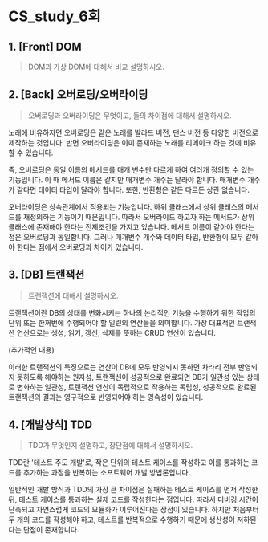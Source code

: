 # CS_study_6회

## 1. [Front] DOM

> DOM과 가상 DOM에 대해서 비교 설명하시오.



## 2. [Back] 오버로딩/오버라이딩

> 오버로딩과 오버라이딩은 무엇이고, 둘의 차이점에 대해서 설명하시오.

노래에 비유하자면 오버로딩은 같은 노래를 발라드 버전, 댄스 버전 등 다양한 버전으로 제작하는 것입니다. 반면 오버라이딩은 이미 존재하는 노래를 리메이크 하는 것에 비유 할 수 있습니다.

즉, 오버로딩은 동일 이름의 메서드를 매개 변수만 다르게 하여 여러개 정의할 수 있는 기능입니다. 이 때 메서드 이름은 같지만 매개변수 개수는 달라야 합니다. 매개변수 개수가 같다면 데이터 타입이 달라야 합니다. 또한, 반환형은 같든 다르든 상관 없습니다.

오버라이딩은 상속관계에서 적용되는 기능입니다. 하위 클래스에서 상위 클래스의 메서드를 재정의하는 기능이기 때문입니다. 따라서 오버라이드 하고자 하는 메서드가 상위 클래스에 존재해야 한다는 전제조건을 가지고 있습니다. 메서드 이름이 같아야 한다는 점은 오버로딩과 동일합니다. 그러나 매개변수 개수와 데이터 타입, 반환형이 모두 같아야 한다는 점에서 오버로딩과 차이가 있습니다.



## 3. [DB] 트랜잭션

> 트랜잭션에 대해서 설명하시오.

트랜잭션이란 DB의 상태를 변화시키는 하나의 논리적인 기능을 수행하기 위한 작업의 단위 또는 한꺼번에 수행되어야 할 일련의 연산들을 의미합니다. 가장 대표적인 트랜잭션 연산으로는 생성, 읽기, 갱신, 삭제를 뜻하는 CRUD 연산이 있습니다.

(추가적인 내용)

이러한 트랜잭션의 특징으로는 연산이 DB에 모두 반영되지 못하면 차라리 전부 반영되지 못하도록 해야하는 원자성, 트랜잭션이 성공적으로 완료되면 DB가 일관성 있는 상태로 변화하는 일관성, 트랜잭션 연산이 독립적으로 작용하는 독립성, 성공적으로 완료된 트랜잭션의 결과는 영구적으로 반영되어야 하는 영속성이 있습니다.



## 4. [개발상식] TDD

> TDD가 무엇인지 설명하고, 장단점에 대해서 설명하시오.

TDD란 '테스트 주도 개발'로, 작은 단위의 테스트 케이스를 작성하고 이를 통과하는 코드를 추가하는 과정을 반복하는 소프트웨어 개발 방법론입니다.

일반적인 개발 방식과 TDD의 가장 큰 차이점은 실패하는 테스트 케이스를 먼저 작성한 뒤, 테스트 케이스를 통과하는 실제 코드를 작성한다는 점입니다. 따라서 디버깅 시간이 단축되고 자연스럽게 코드의 모듈화가 이루어진다는 장점이 있습니다. 하지만 처음부터 두 개의 코드를 작성해야 하고, 테스트를 반복적으로 수행하기 때문에 생산성이 저하된다는 단점이 존재합니다.